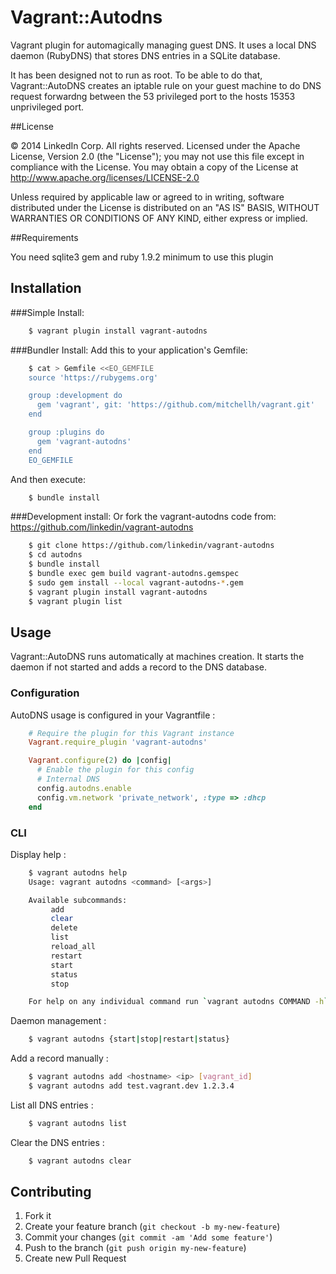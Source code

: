 # Vagrant::Autodns

Vagrant plugin for automagically managing guest DNS. It uses a local DNS
daemon (RubyDNS) that stores DNS entries in a SQLite database.

It has been designed not to run as root. To be able to do that,
Vagrant::AutoDNS creates an iptable rule on your guest machine to do DNS
request forwardng between the 53 privileged port to the hosts 15353 unprivileged port.

##License

© 2014 LinkedIn Corp. All rights reserved.
Licensed under the Apache License, Version 2.0 (the "License"); you may not
use this file except in compliance with the License. You may obtain a copy of
the License at  http://www.apache.org/licenses/LICENSE-2.0

Unless required by applicable law or agreed to in writing, software
distributed under the License is distributed on an "AS IS" BASIS,
WITHOUT WARRANTIES OR CONDITIONS OF ANY KIND, either express or implied.

##Requirements

You need sqlite3 gem and ruby 1.9.2 minimum to use this plugin

## Installation
###Simple Install:
```bash
    $ vagrant plugin install vagrant-autodns
```
###Bundler Install:
Add this to your application's Gemfile:
```bash
    $ cat > Gemfile <<EO_GEMFILE
    source 'https://rubygems.org'

    group :development do
      gem 'vagrant', git: 'https://github.com/mitchellh/vagrant.git'
    end

    group :plugins do
      gem 'vagrant-autodns'
    end
    EO_GEMFILE
```

And then execute:
```bash
    $ bundle install
```
###Development install:
Or fork the vagrant-autodns code from: https://github.com/linkedin/vagrant-autodns
```bash
    $ git clone https://github.com/linkedin/vagrant-autodns
    $ cd autodns
    $ bundle install
    $ bundle exec gem build vagrant-autodns.gemspec
    $ sudo gem install --local vagrant-autodns-*.gem
    $ vagrant plugin install vagrant-autodns
    $ vagrant plugin list
```
## Usage

Vagrant::AutoDNS runs automatically at machines creation. It starts the daemon
if not started and adds a record to the DNS database.

### Configuration

AutoDNS usage is configured in your Vagrantfile :

```ruby
    # Require the plugin for this Vagrant instance
    Vagrant.require_plugin 'vagrant-autodns'

    Vagrant.configure(2) do |config|
      # Enable the plugin for this config
      # Internal DNS
      config.autodns.enable
      config.vm.network 'private_network', :type => :dhcp
    end
```
### CLI

Display help :
```bash
    $ vagrant autodns help
    Usage: vagrant autodns <command> [<args>]

    Available subcommands:
         add
         clear
         delete
         list
         reload_all
         restart
         start
         status
         stop

    For help on any individual command run `vagrant autodns COMMAND -h`
```
Daemon management :
```bash
    $ vagrant autodns {start|stop|restart|status}
```
Add a record manually :
```bash
    $ vagrant autodns add <hostname> <ip> [vagrant_id]
    $ vagrant autodns add test.vagrant.dev 1.2.3.4
```
List all DNS entries :
```bash
    $ vagrant autodns list
```
Clear the DNS entries :
```bash
    $ vagrant autodns clear
```
## Contributing

1. Fork it
2. Create your feature branch (`git checkout -b my-new-feature`)
3. Commit your changes (`git commit -am 'Add some feature'`)
4. Push to the branch (`git push origin my-new-feature`)
5. Create new Pull Request
